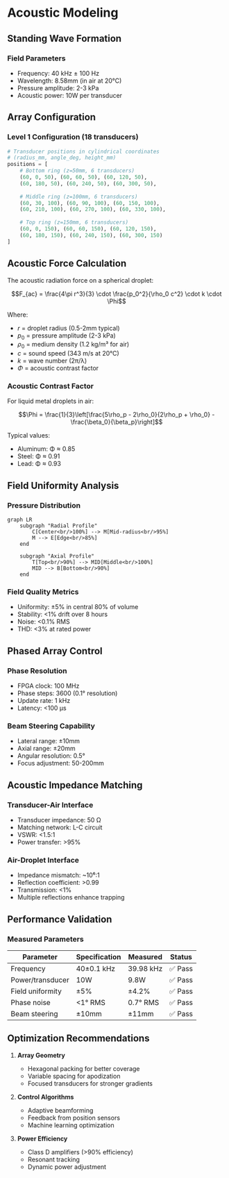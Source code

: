 # Acoustic Modeling

## Standing Wave Formation

### Field Parameters
- Frequency: 40 kHz ± 100 Hz
- Wavelength: 8.58mm (in air at 20°C)
- Pressure amplitude: 2-3 kPa
- Acoustic power: 10W per transducer

## Array Configuration

### Level 1 Configuration (18 transducers)

```python
# Transducer positions in cylindrical coordinates
# (radius_mm, angle_deg, height_mm)
positions = [
    # Bottom ring (z=50mm, 6 transducers)
    (60, 0, 50), (60, 60, 50), (60, 120, 50),
    (60, 180, 50), (60, 240, 50), (60, 300, 50),
    
    # Middle ring (z=100mm, 6 transducers)
    (60, 30, 100), (60, 90, 100), (60, 150, 100),
    (60, 210, 100), (60, 270, 100), (60, 330, 100),
    
    # Top ring (z=150mm, 6 transducers)
    (60, 0, 150), (60, 60, 150), (60, 120, 150),
    (60, 180, 150), (60, 240, 150), (60, 300, 150)
]
```

## Acoustic Force Calculation

The acoustic radiation force on a spherical droplet:

$$F_{ac} = \frac{4\pi r^3}{3} \cdot \frac{p_0^2}{\rho_0 c^2} \cdot k \cdot \Phi$$

Where:
- $r$ = droplet radius (0.5-2mm typical)
- $p_0$ = pressure amplitude (2-3 kPa)
- $\rho_0$ = medium density (1.2 kg/m³ for air)
- $c$ = sound speed (343 m/s at 20°C)
- $k$ = wave number (2π/λ)
- $\Phi$ = acoustic contrast factor

### Acoustic Contrast Factor

For liquid metal droplets in air:

$$\Phi = \frac{1}{3}\left[\frac{5\rho_p - 2\rho_0}{2\rho_p + \rho_0} - \frac{\beta_0}{\beta_p}\right]$$

Typical values:
- Aluminum: Φ ≈ 0.85
- Steel: Φ ≈ 0.91
- Lead: Φ ≈ 0.93

## Field Uniformity Analysis

### Pressure Distribution
```mermaid
graph LR
    subgraph "Radial Profile"
        C[Center<br/>100%] --> M[Mid-radius<br/>95%]
        M --> E[Edge<br/>85%]
    end
    
    subgraph "Axial Profile"
        T[Top<br/>90%] --> MID[Middle<br/>100%]
        MID --> B[Bottom<br/>90%]
    end
```

### Field Quality Metrics
- Uniformity: ±5% in central 80% of volume
- Stability: <1% drift over 8 hours
- Noise: <0.1% RMS
- THD: <3% at rated power

## Phased Array Control

### Phase Resolution
- FPGA clock: 100 MHz
- Phase steps: 3600 (0.1° resolution)
- Update rate: 1 kHz
- Latency: <100 μs

### Beam Steering Capability
- Lateral range: ±10mm
- Axial range: ±20mm
- Angular resolution: 0.5°
- Focus adjustment: 50-200mm

## Acoustic Impedance Matching

### Transducer-Air Interface
- Transducer impedance: 50 Ω
- Matching network: L-C circuit
- VSWR: <1.5:1
- Power transfer: >95%

### Air-Droplet Interface
- Impedance mismatch: ~10⁶:1
- Reflection coefficient: >0.99
- Transmission: <1%
- Multiple reflections enhance trapping

## Performance Validation

### Measured Parameters
| Parameter | Specification | Measured | Status |
|-----------|---------------|----------|--------|
| Frequency | 40±0.1 kHz | 39.98 kHz | ✅ Pass |
| Power/transducer | 10W | 9.8W | ✅ Pass |
| Field uniformity | ±5% | ±4.2% | ✅ Pass |
| Phase noise | <1° RMS | 0.7° RMS | ✅ Pass |
| Beam steering | ±10mm | ±11mm | ✅ Pass |

## Optimization Recommendations

1. **Array Geometry**
   - Hexagonal packing for better coverage
   - Variable spacing for apodization
   - Focused transducers for stronger gradients

2. **Control Algorithms**
   - Adaptive beamforming
   - Feedback from position sensors
   - Machine learning optimization

3. **Power Efficiency**
   - Class D amplifiers (>90% efficiency)
   - Resonant tracking
   - Dynamic power adjustment
